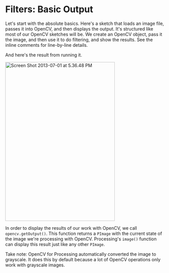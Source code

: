 # Filters: Basic Output

Let's start with the absolute basics. Here's a sketch that loads an image file, passes it into OpenCV, and then displays the output. It's structured like most of our OpenCV sketches will be. We create an OpenCV object, pass it the image, and then use it to do filtering, and show the results. See the inline comments for line-by-line details.

<script src="https://gist.github.com/atduskgreg/5904383/b04418c77a5ba2a9a78b67bc22497e9c7c361b13.js"></script>

And here's the result from running it.

<a href="http://www.flickr.com/photos/unavoidablegrain/9185436191/" title="Screen Shot 2013-07-01 at 5.36.48 PM by atduskgreg, on Flickr"><img src="http://farm4.staticflickr.com/3820/9185436191_34d40de569.jpg" width="346" height="500" alt="Screen Shot 2013-07-01 at 5.36.48 PM"></a>

In order to display the results of our work with OpenCV, we call <code>opencv.getOutput()</code>. This function returns a <code>PImage</code> with the current state of the image we're processing with OpenCV. Processing's <code>image()</code> function can display this result just like any other <code>PImage</code>.

Take note: OpenCV for Processing automatically converted the image to grayscale. It does this by default because a lot of OpenCV operations only work with grayscale images.